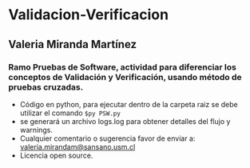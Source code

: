 # Validacion-Verificacion
## Valeria Miranda Martínez
### Ramo Pruebas de Software, actividad para diferenciar los conceptos de Validación y Verificación, usando método de pruebas cruzadas.
* Código en python, para ejecutar dentro de la carpeta raiz se debe utilizar el comando
`$py PSW.py`
* se generará un archivo logs.log para obtener detalles del flujo y warnings.
* Cualquier comentario o sugerencia favor de enviar a: valeria.mirandam@sansano.usm.cl
* Licencia open source.